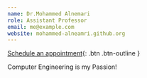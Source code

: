 ```yaml
---
name: Dr.Mohammed Alnemari
role: Assistant Professor
email: me@example.com
website: mohammed-alneamri.github.org
---
```

[Schedule an appointment](#){: .btn .btn-outline }

Computer Engineering is my Passion!
